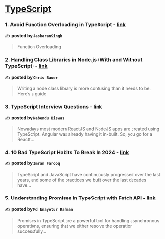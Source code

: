 
<h1><a href=https://medium.com/tag/typescript-tips/recommended target="_blank" rel="noopener noreferrer">TypeScript</a></h1>
<h3>1. Avoid Function Overloading in TypeScript - <a href="https://medium.com/@jaskaranbatth176/avoid-function-overloading-in-typescript-d8d44826f38d" target="_blank" rel="noopener noreferrer">link</a></h3>

✍️ **posted by `JaskaranSingh`**

<blockquote>Function Overloading</blockquote>

<h3>2. Handling Class Libraries in Node.js (With and Without TypeScript) - <a href="https://medium.com/better-programming/handling-class-libraries-in-node-js-with-and-without-typescript-39b73b2186b6" target="_blank" rel="noopener noreferrer">link</a></h3>

✍️ **posted by `Chris Bauer`**

<blockquote>Writing a node class library is more confusing than it needs to be. Here’s a guide</blockquote>

<h3>3. TypeScript Interview Questions - <a href="https://medium.com/@nabendu82/typescript-interview-questions-80d4bb1e9733" target="_blank" rel="noopener noreferrer">link</a></h3>

✍️ **posted by `Nabendu Biswas`**

<blockquote>Nowadays most modern ReactJS and NodeJS apps are created using TypeScript. Angular was already having it in-built. So, you go for a Reactt…</blockquote>

<h3>4. 10 Bad TypeScript Habits To Break In 2024 - <a href="https://medium.com/gitconnected/10-bad-typescript-habits-to-break-in-2024-4301c67f2ae0" target="_blank" rel="noopener noreferrer">link</a></h3>

✍️ **posted by `Imran Farooq`**

<blockquote>TypeScript and JavaScript have continuously progressed over the last years, and some of the practices we built over the last decades have…</blockquote>

<h3>5. Understanding Promises in TypeScript with Fetch API - <a href="https://medium.com/@enayetflweb/understanding-promises-in-typescript-with-fetch-api-7d8093e2087b" target="_blank" rel="noopener noreferrer">link</a></h3>

✍️ **posted by `Md Enayetur Rahman`**

<blockquote>Promises in TypeScript are a powerful tool for handling asynchronous operations, ensuring that we either resolve the operation successfully…</blockquote>

